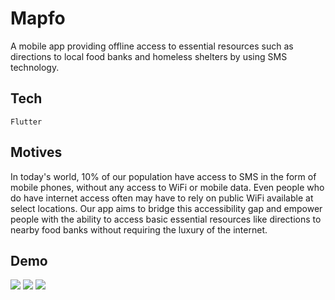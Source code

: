 # Mapfo

A mobile app providing offline access to essential resources such as directions to local food banks and homeless shelters by using SMS technology.

## Tech
`Flutter`

## Motives
In today's world, 10% of our population have access to SMS in the form of mobile phones, without any access to WiFi or mobile data. Even people who do have internet access often may have to rely on public WiFi available at select locations. Our app aims to bridge this accessibility gap and empower people with the ability to access basic essential resources like directions to nearby food banks without requiring the luxury of the internet.

## Demo

![](https://i.imgur.com/5Be44vZ.png) ![](https://i.imgur.com/sDFeVCp.png) ![](https://i.imgur.com/U7CD3vq.png)
